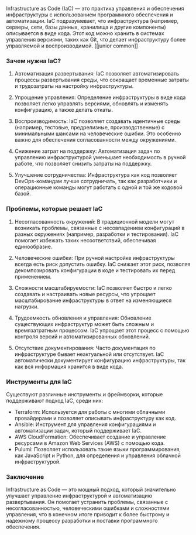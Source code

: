 Infrastructure as Code (IaC) — это практика управления и обеспечения инфраструктуры с использованием программного обеспечения и автоматизации. IaC подразумевает, что инфраструктура (например, серверы, сети, базы данных, хранилища и другие компоненты) описывается в виде кода. Этот код можно хранить в системах управления версиями, таких как Git, что делает инфраструктуру более управляемой и воспроизводимой.
[[junior common]]

### Зачем нужна IaC?

1. Автоматизация развертывания: IaC позволяет автоматизировать процессы развертывания среды, что сокращает временные затраты и трудозатраты на настройку инфраструктуры.

2. Упрощение управления: Определение инфраструктуры в виде кода позволяет легко управлять версиями, обновлять и изменять конфигурацию, а также делать откаты.

3. Воспроизводимость: IaC позволяет создавать идентичные среды (например, тестовые, предрелизные, производственные) с минимальными шансами на человеческие ошибки. Это особенно важно для обеспечения согласованности между окружениями.

4. Снижение затрат на поддержку: Автоматизация задач по управлению инфраструктурой уменьшает необходимость в ручной работе, что позволяет снизить затраты на поддержку.

5. Улучшение сотрудничества: Инфраструктура как код позволяет DevOps-командам лучше сотрудничать, так как разработчики и операционные команды могут работать с одной и той же кодовой базой.

### Проблемы, которые решает IaC

1. Несогласованность окружений: В традиционной модели могут возникать проблемы, связанные с несовпадением конфигураций в разных окружениях (например, разработки и тестирования). IaC помогает избежать таких несоответствий, обеспечивая единообразие.

2. Человеческие ошибки: При ручной настройке инфраструктуры всегда есть риск допустить ошибку. IaC снижает этот риск, позволяя декомпозировать конфигурации в коде и тестировать их перед применением.

3. Сложности масштабируемости: IaC позволяет быстро и легко создавать и настраивать новые ресурсы, что упрощает масштабирование инфраструктуры в ответ на изменяющиеся нагрузки.

4. Трудоемкость обновления и управления: Обновление существующих инфраструктур может быть сложным и времязатратным процессом. IaC упрощает этот процесс с помощью контроля версий и автоматизированных обновлений.

5. Отсутствие документирования: Часто документация по инфраструктуре бывает неактуальной или отсутствует. IaC автоматически документирует конфигурацию инфраструктуры, так как вся информация хранится в виде кода.

### Инструменты для IaC

Существуют различные инструменты и фреймворки, которые поддерживают подход IaC, среди них:

- Terraform: Используется для работы с многими облачными провайдерами и позволяет описывать инфраструктуру как код.
- Ansible: Инструмент для управления конфигурациями и автоматизации задач, который поддерживает IaC.
- AWS CloudFormation: Обеспечивает создание и управление ресурсами в Amazon Web Services (AWS) с помощью кода.
- Pulumi: Позволяет использовать такие языки программирования, как JavaScript и Python, для определения и управления облачной инфраструктурой.

### Заключение

Infrastructure as Code — это мощный подход, который значительно улучшает управление инфраструктурой и автоматизацию развертывания. Он помогает устранить проблемы, связанные с несогласованностью, человеческими ошибками и сложностями управления, что в конечном итоге приводит к более быстрому и надежному процессу разработки и поставки программного обеспечения.